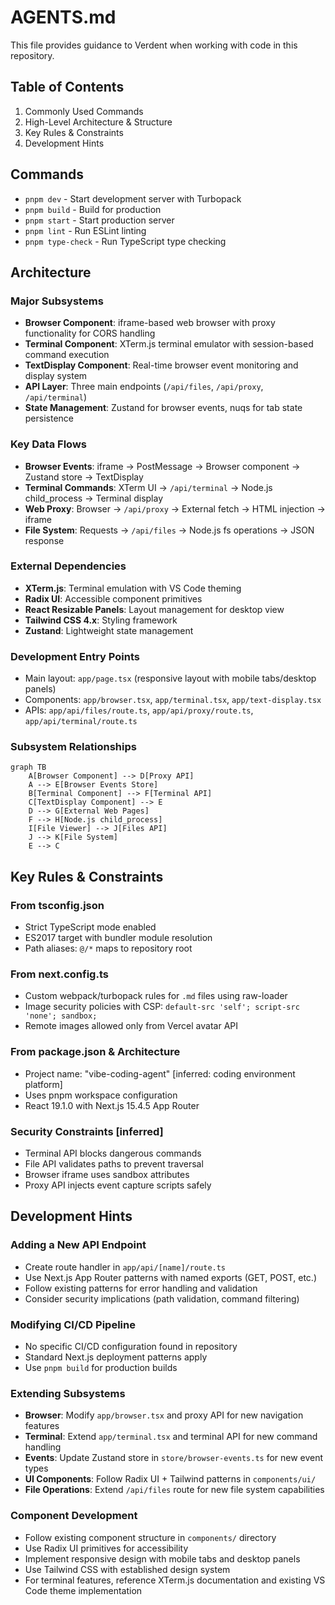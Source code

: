 # AGENTS.md
This file provides guidance to Verdent when working with code in this repository.

## Table of Contents
1. Commonly Used Commands
2. High-Level Architecture & Structure
3. Key Rules & Constraints
4. Development Hints

## Commands
- `pnpm dev` - Start development server with Turbopack
- `pnpm build` - Build for production
- `pnpm start` - Start production server
- `pnpm lint` - Run ESLint linting
- `pnpm type-check` - Run TypeScript type checking

## Architecture

### Major Subsystems
- **Browser Component**: iframe-based web browser with proxy functionality for CORS handling
- **Terminal Component**: XTerm.js terminal emulator with session-based command execution
- **TextDisplay Component**: Real-time browser event monitoring and display system
- **API Layer**: Three main endpoints (`/api/files`, `/api/proxy`, `/api/terminal`)
- **State Management**: Zustand for browser events, nuqs for tab state persistence

### Key Data Flows
- **Browser Events**: iframe → PostMessage → Browser component → Zustand store → TextDisplay
- **Terminal Commands**: XTerm UI → `/api/terminal` → Node.js child_process → Terminal display
- **Web Proxy**: Browser → `/api/proxy` → External fetch → HTML injection → iframe
- **File System**: Requests → `/api/files` → Node.js fs operations → JSON response

### External Dependencies
- **XTerm.js**: Terminal emulation with VS Code theming
- **Radix UI**: Accessible component primitives
- **React Resizable Panels**: Layout management for desktop view
- **Tailwind CSS 4.x**: Styling framework
- **Zustand**: Lightweight state management

### Development Entry Points
- Main layout: `app/page.tsx` (responsive layout with mobile tabs/desktop panels)
- Components: `app/browser.tsx`, `app/terminal.tsx`, `app/text-display.tsx`
- APIs: `app/api/files/route.ts`, `app/api/proxy/route.ts`, `app/api/terminal/route.ts`

### Subsystem Relationships
```mermaid
graph TB
    A[Browser Component] --> D[Proxy API]
    A --> E[Browser Events Store]
    B[Terminal Component] --> F[Terminal API]
    C[TextDisplay Component] --> E
    D --> G[External Web Pages]
    F --> H[Node.js child_process]
    I[File Viewer] --> J[Files API]
    J --> K[File System]
    E --> C
```

## Key Rules & Constraints

### From tsconfig.json
- Strict TypeScript mode enabled
- ES2017 target with bundler module resolution
- Path aliases: `@/*` maps to repository root

### From next.config.ts
- Custom webpack/turbopack rules for `.md` files using raw-loader
- Image security policies with CSP: `default-src 'self'; script-src 'none'; sandbox;`
- Remote images allowed only from Vercel avatar API

### From package.json & Architecture
- Project name: "vibe-coding-agent" [inferred: coding environment platform]
- Uses pnpm workspace configuration
- React 19.1.0 with Next.js 15.4.5 App Router

### Security Constraints [inferred]
- Terminal API blocks dangerous commands
- File API validates paths to prevent traversal
- Browser iframe uses sandbox attributes
- Proxy API injects event capture scripts safely

## Development Hints

### Adding a New API Endpoint
- Create route handler in `app/api/[name]/route.ts`
- Use Next.js App Router patterns with named exports (GET, POST, etc.)
- Follow existing patterns for error handling and validation
- Consider security implications (path validation, command filtering)

### Modifying CI/CD Pipeline
- No specific CI/CD configuration found in repository
- Standard Next.js deployment patterns apply
- Use `pnpm build` for production builds

### Extending Subsystems
- **Browser**: Modify `app/browser.tsx` and proxy API for new navigation features
- **Terminal**: Extend `app/terminal.tsx` and terminal API for new command handling
- **Events**: Update Zustand store in `store/browser-events.ts` for new event types
- **UI Components**: Follow Radix UI + Tailwind patterns in `components/ui/`
- **File Operations**: Extend `/api/files` route for new file system capabilities

### Component Development
- Follow existing component structure in `components/` directory
- Use Radix UI primitives for accessibility
- Implement responsive design with mobile tabs and desktop panels
- Use Tailwind CSS with established design system
- For terminal features, reference XTerm.js documentation and existing VS Code theme implementation